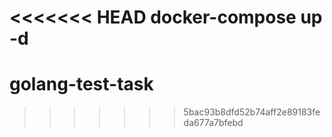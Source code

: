 <<<<<<< HEAD
docker-compose up -d
=======
# golang-test-task
>>>>>>> 5bac93b8dfd52b74aff2e89183feda677a7bfebd
